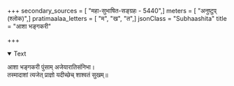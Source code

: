 +++
secondary_sources = [ "महा-सुभाषित-सङ्ग्रहः - 5440",]
meters = [ "अनुष्टुप् (श्लोक)",]
pratimaalaa_letters = [ "म", "ख", "त",]
jsonClass = "Subhaashita"
title = "आशा भङ्गकरी"

+++

<details open><summary>Text</summary>

आशा भङ्गकरी पुंसाम् अजेयारातिसंनिभा।  
तस्मादाशां त्यजेत् प्राज्ञो यदीच्छेच् शाश्वतं सुखम्॥
</details>

